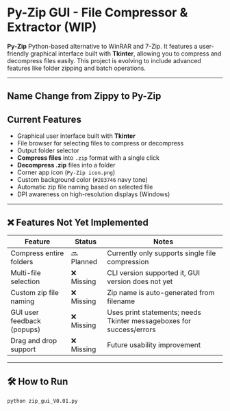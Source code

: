 # Py-Zip GUI - File Compressor & Extractor (WIP)

**Py-Zip** Python-based alternative to WinRAR and 7-Zip. It features a user-friendly graphical interface built with **Tkinter**, allowing you to compress and decompress files easily. This project is evolving to include advanced features like folder zipping and batch operations.

---

## Name Change from Zippy to Py-Zip ##

## Current Features

- Graphical user interface built with **Tkinter**
- File browser for selecting files to compress or decompress
- Output folder selector
- **Compress files** into `.zip` format with a single click
- **Decompress .zip** files into a folder
- Corner app icon (`Py-Zip icon.png`)
- Custom background color (`#283746` navy tone)
- Automatic zip file naming based on selected file
- DPI awareness on high-resolution displays (Windows)

---

## ❌ Features Not Yet Implemented

| Feature                         | Status       | Notes                                                               |
|--------------------------------|---------------|---------------------------------------------------------------------|
| Compress entire folders        | 🔜 Planned   | Currently only supports single file compression                      |
| Multi-file selection           | ❌ Missing   | CLI version supported it, GUI version does not yet                   |
| Custom zip file naming         | ❌ Missing   | Zip name is auto-generated from filename                             |
| GUI user feedback (popups)     | ❌ Missing   | Uses print statements; needs Tkinter messageboxes for success/errors |
| Drag and drop support          | ❌ Missing   | Future usability improvement                                         |

---

## 🛠 How to Run

```bash
python zip_gui_V0.01.py
